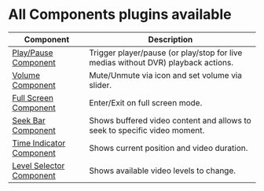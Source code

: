 # All Components plugins available

| Component | Description |
|-----------|-------------|
| [Play/Pause Component](https://github.com/joaopaulovieira/clappr-media-control-plugin/tree/main/src/components/play_pause_button) | Trigger player/pause (or play/stop for live medias without DVR) playback actions. |
| [Volume Component](https://github.com/joaopaulovieira/clappr-media-control-plugin/tree/main/src/components/volume) | Mute/Unmute via icon and set volume via slider. |
| [Full Screen Component](https://github.com/joaopaulovieira/clappr-media-control-plugin/tree/main/src/components/fullscreen_button) | Enter/Exit on full screen mode. |
| [Seek Bar Component](https://github.com/joaopaulovieira/clappr-media-control-plugin/tree/main/src/components/seek_bar) | Shows buffered video content and allows to seek to specific video moment. |
| [Time Indicator Component](https://github.com/joaopaulovieira/clappr-media-control-plugin/tree/main/src/components/time_indicator) | Shows current position and video duration. |
| [Level Selector Component](https://github.com/joaopaulovieira/clappr-media-control-plugin/tree/main/src/components/level_selector) | Shows available video levels to change. |